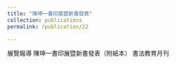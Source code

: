 ```yaml
---
title: "陳坤一書印展暨新書發表"
collection: publications
permalink: /publication/22

---
```


展覽報導	陳坤一書印展暨新書發表（附紙本）	書法教育月刊
